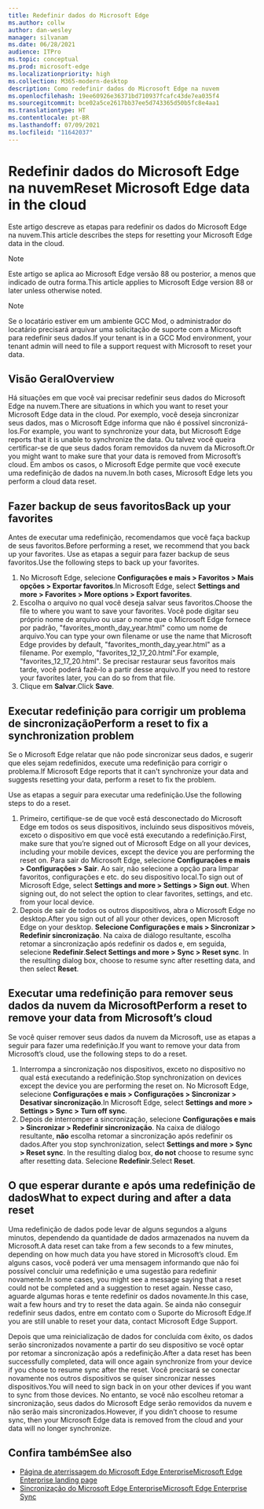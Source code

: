 ```yaml
---
title: Redefinir dados do Microsoft Edge
ms.author: collw
author: dan-wesley
manager: silvanam
ms.date: 06/28/2021
audience: ITPro
ms.topic: conceptual
ms.prod: microsoft-edge
ms.localizationpriority: high
ms.collection: M365-modern-desktop
description: Como redefinir dados do Microsoft Edge na nuvem
ms.openlocfilehash: 19ee60926e36371bd710937fcafc43de7ea035f4
ms.sourcegitcommit: bce02a5ce2617bb37ee5d743365d50b5fc8e4aa1
ms.translationtype: HT
ms.contentlocale: pt-BR
ms.lasthandoff: 07/09/2021
ms.locfileid: "11642037"
---
```

# <a name="reset-microsoft-edge-data-in-the-cloud"></a><span data-ttu-id="8549f-103">Redefinir dados do Microsoft Edge na nuvem</span><span class="sxs-lookup"><span data-stu-id="8549f-103">Reset Microsoft Edge data in the cloud</span></span>

<span data-ttu-id="8549f-104">Este artigo descreve as etapas para redefinir os dados do Microsoft Edge na nuvem.</span><span class="sxs-lookup"><span data-stu-id="8549f-104">This article describes the steps for resetting your Microsoft Edge data in the cloud.</span></span>

> [!NOTE]
> <span data-ttu-id="8549f-105">Este artigo se aplica ao Microsoft Edge versão 88 ou posterior, a menos que indicado de outra forma.</span><span class="sxs-lookup"><span data-stu-id="8549f-105">This article applies to Microsoft Edge version 88 or later unless otherwise noted.</span></span>

> [!NOTE]
> <span data-ttu-id="8549f-106">Se o locatário estiver em um ambiente GCC Mod, o administrador do locatário precisará arquivar uma solicitação de suporte com a Microsoft para redefinir seus dados.</span><span class="sxs-lookup"><span data-stu-id="8549f-106">If your tenant is in a GCC Mod environment, your tenant admin will need to file a support request with Microsoft to reset your data.</span></span>

## <a name="overview"></a><span data-ttu-id="8549f-107">Visão Geral</span><span class="sxs-lookup"><span data-stu-id="8549f-107">Overview</span></span>

<span data-ttu-id="8549f-108">Há situações em que você vai precisar redefinir seus dados do Microsoft Edge na nuvem.</span><span class="sxs-lookup"><span data-stu-id="8549f-108">There are situations in which you want to reset your Microsoft Edge data in the cloud.</span></span> <span data-ttu-id="8549f-109">Por exemplo, você deseja sincronizar seus dados, mas o Microsoft Edge informa que não é possível sincronizá-los.</span><span class="sxs-lookup"><span data-stu-id="8549f-109">For example,  you want to synchronize your data, but Microsoft Edge reports that it is unable to synchronize the data.</span></span> <span data-ttu-id="8549f-110">Ou talvez você queira certificar-se de que seus dados foram removidos da nuvem da Microsoft.</span><span class="sxs-lookup"><span data-stu-id="8549f-110">Or you might want to make sure that your data is removed from Microsoft’s cloud.</span></span> <span data-ttu-id="8549f-111">Em ambos os casos, o Microsoft Edge permite que você execute uma redefinição de dados na nuvem.</span><span class="sxs-lookup"><span data-stu-id="8549f-111">In both cases, Microsoft Edge lets you perform a cloud data reset.</span></span>

## <a name="back-up-your-favorites"></a><span data-ttu-id="8549f-112">Fazer backup de seus favoritos</span><span class="sxs-lookup"><span data-stu-id="8549f-112">Back up your favorites</span></span>

<span data-ttu-id="8549f-113">Antes de executar uma redefinição, recomendamos que você faça backup de seus favoritos.</span><span class="sxs-lookup"><span data-stu-id="8549f-113">Before performing a reset, we recommend that you back up your favorites.</span></span> <span data-ttu-id="8549f-114">Use as etapas a seguir para fazer backup de seus favoritos.</span><span class="sxs-lookup"><span data-stu-id="8549f-114">Use the following steps to back up your favorites.</span></span>

1. <span data-ttu-id="8549f-115">No Microsoft Edge, selecione **Configurações e mais > Favoritos > Mais opções > Exportar favoritos**.</span><span class="sxs-lookup"><span data-stu-id="8549f-115">In Microsoft Edge, select **Settings and more > Favorites > More options > Export favorites**.</span></span>
2. <span data-ttu-id="8549f-116">Escolha o arquivo no qual você deseja salvar seus favoritos.</span><span class="sxs-lookup"><span data-stu-id="8549f-116">Choose the file to where you want to save your favorites.</span></span> <span data-ttu-id="8549f-117">Você pode digitar seu próprio nome de arquivo ou usar o nome que o Microsoft Edge fornece por padrão, "favorites_month_day_year.html" como um nome de arquivo.</span><span class="sxs-lookup"><span data-stu-id="8549f-117">You can type your own filename or use the name that Microsoft Edge provides by default,  "favorites_month_day_year.html" as a filename.</span></span> <span data-ttu-id="8549f-118">Por exemplo, "favorites_12_17_20.html".</span><span class="sxs-lookup"><span data-stu-id="8549f-118">For example, "favorites_12_17_20.html".</span></span> <span data-ttu-id="8549f-119">Se precisar restaurar seus favoritos mais tarde, você poderá fazê-lo a partir desse arquivo.</span><span class="sxs-lookup"><span data-stu-id="8549f-119">If you need to restore your favorites later, you can do so from that file.</span></span>
3. <span data-ttu-id="8549f-120">Clique em **Salvar**.</span><span class="sxs-lookup"><span data-stu-id="8549f-120">Click **Save**.</span></span>

## <a name="perform-a-reset-to-fix-a-synchronization-problem"></a><span data-ttu-id="8549f-121">Executar redefinição para corrigir um problema de sincronização</span><span class="sxs-lookup"><span data-stu-id="8549f-121">Perform a reset to fix a synchronization problem</span></span>

<span data-ttu-id="8549f-122">Se o Microsoft Edge relatar que não pode sincronizar seus dados, e sugerir que eles sejam redefinidos, execute uma redefinição para corrigir o problema.</span><span class="sxs-lookup"><span data-stu-id="8549f-122">If Microsoft Edge reports that it can't synchronize your data and suggests resetting your data, perform a reset to fix the problem.</span></span>

<span data-ttu-id="8549f-123">Use as etapas a seguir para executar uma redefinição.</span><span class="sxs-lookup"><span data-stu-id="8549f-123">Use the following steps to do a reset.</span></span>

1. <span data-ttu-id="8549f-124">Primeiro, certifique-se de que você está desconectado do Microsoft Edge em todos os seus dispositivos, incluindo seus dispositivos móveis, exceto o dispositivo em que você está executando a redefinição.</span><span class="sxs-lookup"><span data-stu-id="8549f-124">First, make sure that you’re signed out of Microsoft Edge on all your devices, including your mobile devices, except the device you are performing the reset on.</span></span> <span data-ttu-id="8549f-125">Para sair do Microsoft Edge, selecione **Configurações e mais > Configurações > Sair**. Ao sair, não selecione a opção para limpar favoritos, configurações e etc. do seu dispositivo local.</span><span class="sxs-lookup"><span data-stu-id="8549f-125">To sign out of Microsoft Edge, select **Settings and more > Settings > Sign out**. When signing out, do not select the option to clear favorites, settings, and etc. from your local device.</span></span>
2. <span data-ttu-id="8549f-126">Depois de sair de todos os outros dispositivos, abra o Microsoft Edge no desktop.</span><span class="sxs-lookup"><span data-stu-id="8549f-126">After you sign out of all your other devices, open Microsoft Edge on your desktop.</span></span> <span data-ttu-id="8549f-127">**Selecione Configurações e mais > Sincronizar > Redefinir sincronização**. Na caixa de diálogo resultante, escolha retomar a sincronização após redefinir os dados e, em seguida, selecione **Redefinir**.</span><span class="sxs-lookup"><span data-stu-id="8549f-127">**Select Settings and more > Sync > Reset sync**. In the resulting dialog box, choose to resume sync after resetting data, and then select **Reset**.</span></span>

## <a name="perform-a-reset-to-remove-your-data-from-microsofts-cloud"></a><span data-ttu-id="8549f-128">Executar uma redefinição para remover seus dados da nuvem da Microsoft</span><span class="sxs-lookup"><span data-stu-id="8549f-128">Perform a reset to remove your data from Microsoft’s cloud</span></span>

<span data-ttu-id="8549f-129">Se você quiser remover seus dados da nuvem da Microsoft, use as etapas a seguir para fazer uma redefinição.</span><span class="sxs-lookup"><span data-stu-id="8549f-129">If you want to remove your data from Microsoft’s cloud, use the following steps to do a reset.</span></span>

1. <span data-ttu-id="8549f-130">Interrompa a sincronização nos dispositivos, exceto no dispositivo no qual está executando a redefinição.</span><span class="sxs-lookup"><span data-stu-id="8549f-130">Stop synchronization on devices except the device you are performing the reset on.</span></span>  <span data-ttu-id="8549f-131">No Microsoft Edge, selecione **Configurações e mais > Configurações > Sincronizar > Desativar sincronização**.</span><span class="sxs-lookup"><span data-stu-id="8549f-131">In Microsoft Edge, select **Settings and more > Settings > Sync > Turn off sync**.</span></span>  
2. <span data-ttu-id="8549f-132">Depois de interromper a sincronização, selecione **Configurações e mais > Sincronizar > Redefinir sincronização**. Na caixa de diálogo resultante, **não** escolha retomar a sincronização após redefinir os dados.</span><span class="sxs-lookup"><span data-stu-id="8549f-132">After you stop synchronization, select **Settings and more > Sync > Reset sync**. In the resulting dialog box, **do not** choose to resume sync after resetting data.</span></span> <span data-ttu-id="8549f-133">Selecione **Redefinir**.</span><span class="sxs-lookup"><span data-stu-id="8549f-133">Select **Reset**.</span></span>

## <a name="what-to-expect-during-and-after-a-data-reset"></a><span data-ttu-id="8549f-134">O que esperar durante e após uma redefinição de dados</span><span class="sxs-lookup"><span data-stu-id="8549f-134">What to expect during and after a data reset</span></span>

<span data-ttu-id="8549f-135">Uma redefinição de dados pode levar de alguns segundos a alguns minutos, dependendo da quantidade de dados armazenados na nuvem da Microsoft.</span><span class="sxs-lookup"><span data-stu-id="8549f-135">A data reset can take from a few seconds to a few minutes, depending on how much data you have stored in Microsoft’s cloud.</span></span> <span data-ttu-id="8549f-136">Em alguns casos, você poderá ver uma mensagem informando que não foi possível concluir uma redefinição e uma sugestão para redefinir novamente.</span><span class="sxs-lookup"><span data-stu-id="8549f-136">In some cases, you might see a message saying that a reset could not be completed and a suggestion to reset again.</span></span> <span data-ttu-id="8549f-137">Nesse caso, aguarde algumas horas e tente redefinir os dados novamente.</span><span class="sxs-lookup"><span data-stu-id="8549f-137">In this case, wait a few hours and try to reset the data again.</span></span> <span data-ttu-id="8549f-138">Se ainda não conseguir redefinir seus dados, entre em contato com o Suporte do Microsoft Edge.</span><span class="sxs-lookup"><span data-stu-id="8549f-138">If you are still unable to reset your data, contact Microsoft Edge Support.</span></span>

<span data-ttu-id="8549f-139">Depois que uma reinicialização de dados for concluída com êxito, os dados serão sincronizados novamente a partir do seu dispositivo se você optar por retomar a sincronização após a redefinição.</span><span class="sxs-lookup"><span data-stu-id="8549f-139">After a data reset has been successfully completed, data will once again synchronize from your device if you chose to resume sync after the reset.</span></span> <span data-ttu-id="8549f-140">Você precisará se conectar novamente nos outros dispositivos se quiser sincronizar nesses dispositivos.</span><span class="sxs-lookup"><span data-stu-id="8549f-140">You will need to sign back in on your other devices if you want to sync from those devices.</span></span> <span data-ttu-id="8549f-141">No entanto, se você não escolheu retomar a sincronização, seus dados do Microsoft Edge serão removidos da nuvem e não serão mais sincronizados.</span><span class="sxs-lookup"><span data-stu-id="8549f-141">However, if you didn’t choose to resume sync, then your Microsoft Edge data is removed from the cloud and your data will no longer synchronize.</span></span>

## <a name="see-also"></a><span data-ttu-id="8549f-142">Confira também</span><span class="sxs-lookup"><span data-stu-id="8549f-142">See also</span></span>

- [<span data-ttu-id="8549f-143">Página de aterrissagem do Microsoft Edge Enterprise</span><span class="sxs-lookup"><span data-stu-id="8549f-143">Microsoft Edge Enterprise landing page</span></span>](https://aka.ms/EdgeEnterprise)
- [<span data-ttu-id="8549f-144">Sincronização do Microsoft Edge Enterprise</span><span class="sxs-lookup"><span data-stu-id="8549f-144">Microsoft Edge Enterprise Sync</span></span>](microsoft-edge-enterprise-sync.md)